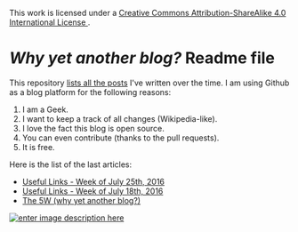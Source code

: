 This work is licensed under a [Creative Commons Attribution-ShareAlike 4.0 International License ](http://creativecommons.org/licenses/by-sa/4.0/).

*Why yet another blog?* Readme file
=====================

This repository [lists all the posts](https://github.com/Elgolfin/Blog/blob/master/index.md) I've written over the time.
I am using Github as a blog platform for the following reasons:

1. I am a Geek.
2. I want to keep a track of all changes (Wikipedia-like).
3. I love the fact this blog is open source.
4. You can even contribute (thanks to the pull requests).
5. It is free.

Here is the list of the last articles:
- [Useful Links - Week of July 25th, 2016](https://github.com/Elgolfin/Blog/blob/master/posts/links-week-2016-07-25.md)
- [Useful Links - Week of July 18th, 2016](https://github.com/Elgolfin/Blog/blob/master/posts/links-week-2016-07-18.md)
- [The 5W (why yet another blog?)](https://github.com/Elgolfin/Blog/blob/master/posts/the-five-5-whys.md)

[![enter image description here](https://i.creativecommons.org/l/by-sa/4.0/80x15.png) ](http://creativecommons.org/licenses/by-sa/4.0/)
